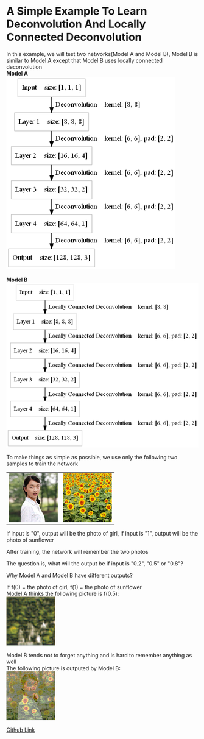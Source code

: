 A Simple Example To Learn Deconvolution And Locally Connected Deconvolution
====
In this example, we will test two networks(Model A and Model B), Model B is similar to Model A except that Model B uses locally connected deconvolution
<br><b>Model A</b><br><img src="files/model_a.png" max-width="500px" /><br>
<br><b>Model B</b><br><img src="files/model_b.png" max-width="500px" /><br>

To make things as simple as possible, we use only the following two samples to train the network
<table><tr><td><img src="files/girl.png" max-width="500px" /></td><td><img src="files/sunflower.png" max-width="500px" /></td></tr></table>
If input is "0", output will be the photo of girl, if input is "1", output will be the photo of sunflower

After training, the network will remember the two photos

The question is, what will the output be if input is "0.2", "0.5" or "0.8"?

Why Model A and Model B have different outputs?


If f(0) = the photo of girl, f(1) = the photo of sunflower<br>
Model A thinks the following picture is f(0.5):
<br><img src="files/_img_a.png" max-width="500px" /><br>


Model B tends not to forget anything and is hard to remember anything as well<br>
The following picture is outputed by Model B:
<br><img src="files/_img_b.png" max-width="500px" /><br>

[Github Link](https://github.com/microic/niy/tree/master/examples/girl_and_sunflower)
